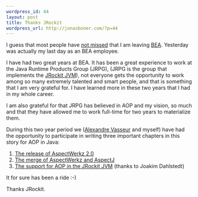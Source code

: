```yaml
--- 
wordpress_id: 44
layout: post
title: Thanks JRockit
wordpress_url: http://jonasboner.com/?p=44
---
```

I guess that most people have <a href="http://www.theserverside.com/news/thread.tss?thread_id=36073">not missed</a> that I am leaving <a href="http://bea.com/">BEA</a>. Yesterday was actually my last day as an BEA employee.

I have had two great years at BEA.  It has been a great experience to work at the Java Runtime Products Group (JRPG), (JRPG is the group that implements the <a href="http://dev2dev.bea.com/jrockit/">JRockit JVM</a>), not everyone gets the opportunity to work among so many extremely talented and smart people, and that is something that I am very grateful for.  I have learned more in these two years that I had in my whole career.

I am also grateful for that JRPG has believed in AOP and my vision, so much and that they have allowed me to work full-time for two years to materialize them. 

During this two year period we (<a href="http://blogs.codehaus.org/people/avasseur/">Alexandre Vasseur</a> and myself) have had the opportunity to participate in writing three important chapters in this story for AOP in Java:

1. <a href="http://www.theserverside.com/news/thread.tss?thread_id=32534">The release of AspectWerkz 2.0</a>
2. <a href="http://www.theserverside.com/news/thread.tss?thread_id=31244">The merge of AspectWerkz and AspectJ</a>
3. <a href="http://dev2dev.bea.com/pub/a/2005/08/jvm_aop_1.html">The support for AOP in the JRockit JVM</a> (thanks to Joakim Dahlstedt)

It for sure has been a ride :-)

Thanks JRockit.
